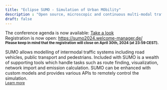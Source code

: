 ```yaml
---
title: "Eclipse SUMO - Simulation of Urban MObility"
description : "Open source, microscopic and continuous multi-modal traffic simulation package"
draft: false
---
```


<div class="alert alert-primary" role="alert">
   The conference agenda is now available: <a href="https://eclipse.dev/sumo/conference/#agenda">Take a look</a>
</div>

<div class="alert alert-success" role="alert">
  Registration is now open: <a href="https://sumo2024.welcome-manager.de/">https://sumo2024.welcome-manager.de/</a>
  <br>
  <small><b>Please keep in mind that the registration will close on April 30th, 2024 (at 23:59 CEST).</b></small>
</div>


<!-- YouTube Tutorial -->
<a data-youtube href="https://www.youtube.com/watch?v=3J5KqOPT2qI"></a>

<!-- Short text -->
SUMO allows modelling of intermodal traffic systems including road vehicles, public transport and pedestrians. Included with SUMO is a wealth of supporting tools which handle tasks such as route finding, visualization, network import and emission calculation. SUMO can be enhanced with custom models and provides various APIs to remotely control the simulation.   
<small>[Learn more <i class="fas fa-angle-right"></i>](about)</small>